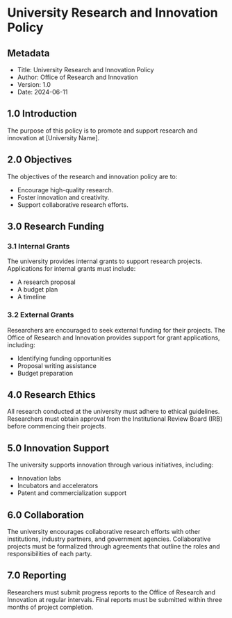 # University Research and Innovation Policy

## Metadata
- Title: University Research and Innovation Policy
- Author: Office of Research and Innovation
- Version: 1.0
- Date: 2024-06-11

## 1.0 Introduction
The purpose of this policy is to promote and support research and innovation at [University Name].

## 2.0 Objectives
The objectives of the research and innovation policy are to:
- Encourage high-quality research.
- Foster innovation and creativity.
- Support collaborative research efforts.

## 3.0 Research Funding
### 3.1 Internal Grants
The university provides internal grants to support research projects. Applications for internal grants must include:
- A research proposal
- A budget plan
- A timeline

### 3.2 External Grants
Researchers are encouraged to seek external funding for their projects. The Office of Research and Innovation provides support for grant applications, including:
- Identifying funding opportunities
- Proposal writing assistance
- Budget preparation

## 4.0 Research Ethics
All research conducted at the university must adhere to ethical guidelines. Researchers must obtain approval from the Institutional Review Board (IRB) before commencing their projects.

## 5.0 Innovation Support
The university supports innovation through various initiatives, including:
- Innovation labs
- Incubators and accelerators
- Patent and commercialization support

## 6.0 Collaboration
The university encourages collaborative research efforts with other institutions, industry partners, and government agencies. Collaborative projects must be formalized through agreements that outline the roles and responsibilities of each party.

## 7.0 Reporting
Researchers must submit progress reports to the Office of Research and Innovation at regular intervals. Final reports must be submitted within three months of project completion.

